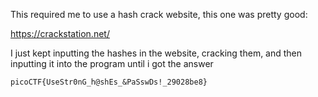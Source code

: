 This required me to use a hash crack website, this one was pretty good:

https://crackstation.net/

I just kept inputting the hashes in the website, cracking them, and then inputting it into the program until i got the answer

```
picoCTF{UseStr0nG_h@shEs_&PaSswDs!_29028be8}
```
